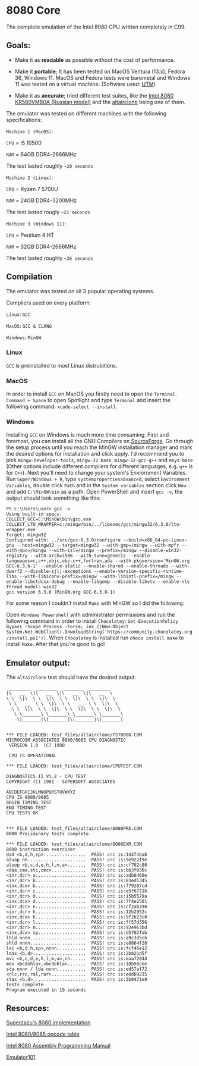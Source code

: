 # 8080 Core

The complete emulation of the Intel 8080 CPU written completely in C99. 


## Goals:


- Make it as **readable** as possible without the cost of performance. 

- Make it **portable**; It has been tested on MacOS Ventura (13.x), Fedora 36, Windows 11. MacOS and Fedora tests were baremetal and Windows 11 was tested on a virtual machine. (Software used: [UTM](https://mac.getutm.app/))

- Make it as **accurate**; tried different test suites, like the [Intel 8080 KR580VM80A (Russian model)](https://github.com/begoon/i8080-core/tree/master/assets) and the [altairclone](https://altairclone.com/downloads/cpu_tests/) being one of them.


The emulator was tested on different machines with the following specifications:

`Machine 1 (MacOS)`:


`CPU` = i5 10500 

`RAM` = 64GB DDR4-2666MHz

The test lasted roughly `~20 seconds`



`Machine 2 (Linux)`:


`CPU` = Ryzen 7 5700U

`RAM` = 24GB DDR4-3200MHz

The test lasted rougly `~22 seconds`




`Machine 3 (Windows 11)`:


`CPU` = Pentium 4 HT

`RAM` = 32GB DDR4-2666MHz

The test lasted roughly `~26 seconds`


## Compilation

The emulator was tested on all 3 popular operating systems.

Compilers used on every platform:

`Linux`: `GCC`

`MacOS`: `GCC & CLANG`

`Windows`: `MinGW`

### Linux

`GCC` is preinstalled to most Linux distrubitions. 

### MacOS

In order to install `GCC` on MacOS you firstly need to open the `Terminal`. `Command + Space` to open Spotlight and type `Terminal` and insert the following command: ``xcode-select --install``.

### Windows

Installing `GCC` on Windows is much more time consuming. First and foremost, you can install all the GNU Compilers on [SourceForge](https://sourceforge.net/projects/mingw/). Go through the setup process until you reach the MinGW installation manager and mark the desired options for installation and click apply. I'd recommend you to pick `mingw-developer-tools`, `mingw-32 base`, `mingw-32-gcc-g++` and `msys-base` (Other options include different compilers for different languages, e.g. `g++` is for `C++`). Next you'll need to change your system's Enviornment Variables. Run `Super/Windows + R`, type `systempropertiesadvanced`, select `Environment Variables`, double click `Path` and in the `System variables` section click `New` and add `C:\MinGW\bin` as a path. Open PowerShell and insert `gcc -v`, the output should look something like this:


```
PS C:\Users\user> gcc -v
Using built-in specs.
COLLECT_GCC=C:\MinGW\bin\gcc.exe
COLLECT_LTO_WRAPPER=c:/mingw/bin/../libexec/gcc/mingw32/6.3.0/lto-wrapper.exe
Target: mingw32
Configured with: ../src/gcc-6.3.0/configure --build=x86_64-pc-linux-gnu --host=mingw32 --target=mingw32 --with-gmp=/mingw --with-mpfr --with-mpc=/mingw --with-isl=/mingw --prefix=/mingw --disable-win32-registry --with-arch=i586 --with-tune=generic --enable-languages=c,c++,objc,obj-c++,fortran,ada --with-pkgversion='MinGW.org GCC-6.3.0-1' --enable-static --enable-shared --enable-threads --with-dwarf2 --disable-sjlj-exceptions --enable-version-specific-runtime-libs --with-libiconv-prefix=/mingw --with-libintl-prefix=/mingw --enable-libstdcxx-debug --enable-libgomp --disable-libvtv --enable-nls
Thread model: win32
gcc version 6.3.0 (MinGW.org GCC-6.3.0-1)
```


For some reason I couldn't install `Make` with MinGW so I did the following:

Open `Windows Powershell` with administrator permissions and run the following command in order to install `Chocolatey`: `Set-ExecutionPolicy Bypass -Scope Process -Force; iex ((New-Object System.Net.WebClient).DownloadString('https://community.chocolatey.org/install.ps1'))`. When `Chocolatey` is installed run `choco install make` to install `Make`. After that you're good to go!


## Emulator output:

The `altairclone` test should have the desired output:

```
 ________  ________  ________  ________
|\   __  \|\   __  \|\   __  \|\   __  \
\ \  \|\  \ \  \|\  \ \  \|\  \ \  \|\  \
 \ \   __  \ \  \|\  \ \   __  \ \  \|\  \
  \ \  \|\  \ \  \|\  \ \  \|\  \ \  \|\  \
   \ \_______\ \_______\ \_______\ \_______\
    \|_______|\|_______|\|_______|\|_______|


*** FILE LOADED: test_files/altairclone/TST8080.COM
MICROCOSM ASSOCIATES 8080/8085 CPU DIAGNOSTIC
 VERSION 1.0  (C) 1980

 CPU IS OPERATIONAL

*** FILE LOADED: test_files/altairclone/CPUTEST.COM

DIAGNOSTICS II V1.2 - CPU TEST
COPYRIGHT (C) 1981 - SUPERSOFT ASSOCIATES

ABCDEFGHIJKLMNOPQRSTUVWXYZ
CPU IS 8080/8085
BEGIN TIMING TEST
END TIMING TEST
CPU TESTS OK


*** FILE LOADED: test_files/altairclone/8080PRE.COM
8080 Preliminary tests complete

*** FILE LOADED: test_files/altairclone/8080EXM.COM
8080 instruction exerciser
dad <b,d,h,sp>................  PASS! crc is:14474ba6
aluop nn......................  PASS! crc is:9e922f9e
aluop <b,c,d,e,h,l,m,a>.......  PASS! crc is:cf762c86
<daa,cma,stc,cmc>.............  PASS! crc is:bb3f030c
<inr,dcr> a...................  PASS! crc is:adb6460e
<inr,dcr> b...................  PASS! crc is:83ed1345
<inx,dcx> b...................  PASS! crc is:f79287cd
<inr,dcr> c...................  PASS! crc is:e5f6721b
<inr,dcr> d...................  PASS! crc is:15b5579a
<inx,dcx> d...................  PASS! crc is:7f4e2501
<inr,dcr> e...................  PASS! crc is:cf2ab396
<inr,dcr> h...................  PASS! crc is:12b2952c
<inx,dcx> h...................  PASS! crc is:9f2b23c0
<inr,dcr> l...................  PASS! crc is:ff57d356
<inr,dcr> m...................  PASS! crc is:92e963bd
<inx,dcx> sp..................  PASS! crc is:d5702fab
lhld nnnn.....................  PASS! crc is:a9c3d5cb
shld nnnn.....................  PASS! crc is:e8864f26
lxi <b,d,h,sp>,nnnn...........  PASS! crc is:fcf46e12
ldax <b,d>....................  PASS! crc is:2b821d5f
mvi <b,c,d,e,h,l,m,a>,nn......  PASS! crc is:eaa72044
mov <bcdehla>,<bcdehla>.......  PASS! crc is:10b58cee
sta nnnn / lda nnnn...........  PASS! crc is:ed57af72
<rlc,rrc,ral,rar>.............  PASS! crc is:e0d89235
stax <b,d>....................  PASS! crc is:2b0471e9
Tests complete
Program executed in 19 seconds
```


## Resources:

[Superzazu's 8080 implementation](https://github.com/superzazu/8080)

[Intel 8080/8085 opcode table](https://tobiasvl.github.io/optable/intel-8080/)

[Intel 8080 Assembly Programming Manual](https://altairclone.com/downloads/manuals/8080%20Programmers%20Manual.pdf)

[Emulator101](http://www.emulator101.com/)
